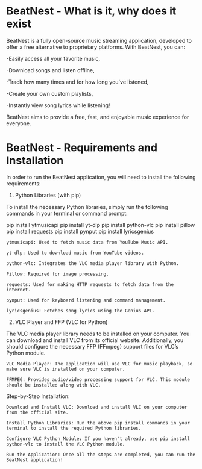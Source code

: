 # BeatNest - What is it, why does it exist

BeatNest is a fully open-source music streaming application, developed to offer a free alternative to proprietary platforms.
With BeatNest, you can:

  -Easily access all your favorite music,

  -Download songs and listen offline,

  -Track how many times and for how long you've listened,

  -Create your own custom playlists,

  -Instantly view song lyrics while listening!

BeatNest aims to provide a free, fast, and enjoyable music experience for everyone.

# BeatNest - Requirements and Installation

In order to run the BeatNest application, you will need to install the following requirements:
1. Python Libraries (with pip)

To install the necessary Python libraries, simply run the following commands in your terminal or command prompt:

pip install ytmusicapi
pip install yt-dlp
pip install python-vlc
pip install pillow
pip install requests
pip install pynput
pip install lyricsgenius

    ytmusicapi: Used to fetch music data from YouTube Music API.

    yt-dlp: Used to download music from YouTube videos.

    python-vlc: Integrates the VLC media player library with Python.

    Pillow: Required for image processing.

    requests: Used for making HTTP requests to fetch data from the internet.

    pynput: Used for keyboard listening and command management.

    lyricsgenius: Fetches song lyrics using the Genius API.

2. VLC Player and FFP (VLC for Python)

The VLC media player library needs to be installed on your computer. You can download and install VLC from its official website. Additionally, you should configure the necessary FFP (FFmpeg) support files for VLC’s Python module.

    VLC Media Player: The application will use VLC for music playback, so make sure VLC is installed on your computer.

    FFMPEG: Provides audio/video processing support for VLC. This module should be installed along with VLC.

Step-by-Step Installation:

    Download and Install VLC: Download and install VLC on your computer from the official site.

    Install Python Libraries: Run the above pip install commands in your terminal to install the required Python libraries.

    Configure VLC Python Module: If you haven't already, use pip install python-vlc to install the VLC Python module.

    Run the Application: Once all the steps are completed, you can run the BeatNest application!
